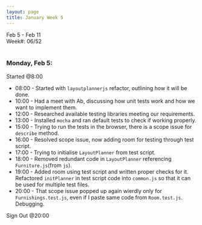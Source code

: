 ```yaml
---
layout: page
title: January Week 5
---
```


Feb 5 - Feb 11<br>
Week#: 06/52<br><br>

### Monday, Feb 5:

Started @8:00

- 08:00 - Started with `layoutplannerjs` refactor, outlining how it will be done.
- 10:00 - Had a meet with Ab, discussing how unit tests work and how we want to implement them.
- 12:00 - Researched available testing libraries meeting our requirements.
- 13:00 - Installed `mocha` and ran default tests to check if working properly.
- 15:00 - Trying to run the tests in the browser, there is a scope issue for `describe` method.
- 16:00 - Resolved scope issue, now adding room for testing through test script.
- 17:00 - Trying to initialise `LayoutPlanner` from test script.
- 18:00 - Removed redundant code in `LayoutPlanner` referencing `Furniture.js`(from `js`).
- 19:00 - Added room using test script and written proper checks for it. Refactored `initPlanner` in test script code into `common.js` so that it can be used for multiple test files.
- 20:00 - That scope issue popped up again wierdly only for `Furnishings.test.js`, even if I paste same code from `Room.test.js`. Debugging.

Sign Out @20:00